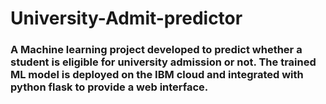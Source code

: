 # University-Admit-predictor
### A Machine learning project developed to predict whether a student is eligible for university admission or not. The trained ML model is deployed on the IBM cloud and integrated with python flask to provide a web interface.
